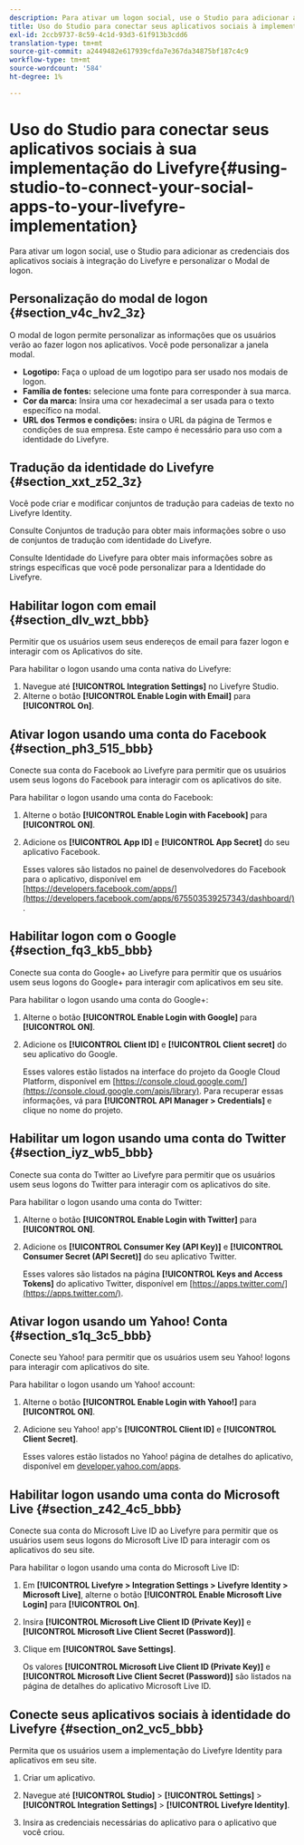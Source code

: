 ```yaml
---
description: Para ativar um logon social, use o Studio para adicionar as credenciais dos aplicativos sociais à integração do Livefyre e personalizar o Modal de logon.
title: Uso do Studio para conectar seus aplicativos sociais à implementação do Livefyre
exl-id: 2ccb9737-8c59-4c1d-93d3-61f913b3cdd6
translation-type: tm+mt
source-git-commit: a2449482e617939cfda7e367da34875bf187c4c9
workflow-type: tm+mt
source-wordcount: '584'
ht-degree: 1%

---
```


# Uso do Studio para conectar seus aplicativos sociais à sua implementação do Livefyre{#using-studio-to-connect-your-social-apps-to-your-livefyre-implementation}

Para ativar um logon social, use o Studio para adicionar as credenciais dos aplicativos sociais à integração do Livefyre e personalizar o Modal de logon.

## Personalização do modal de logon {#section_v4c_hv2_3z}

O modal de logon permite personalizar as informações que os usuários verão ao fazer logon nos aplicativos. Você pode personalizar a janela modal.

* **Logotipo:** Faça o upload de um logotipo para ser usado nos modais de logon.
* **Família de fontes:** selecione uma fonte para corresponder à sua marca.
* **Cor da marca:** Insira uma cor hexadecimal a ser usada para o texto específico na modal.
* **URL dos Termos e condições:** insira o URL da página de Termos e condições de sua empresa. Este campo é necessário para uso com a identidade do Livefyre.

## Tradução da identidade do Livefyre {#section_xxt_z52_3z}

Você pode criar e modificar conjuntos de tradução para cadeias de texto no Livefyre Identity.

Consulte Conjuntos de tradução para obter mais informações sobre o uso de conjuntos de tradução com identidade do Livefyre.

Consulte Identidade do Livefyre para obter mais informações sobre as strings específicas que você pode personalizar para a Identidade do Livefyre.

## Habilitar logon com email {#section_dlv_wzt_bbb}

Permitir que os usuários usem seus endereços de email para fazer logon e interagir com os Aplicativos do site.

Para habilitar o logon usando uma conta nativa do Livefyre:

1. Navegue até **[!UICONTROL Integration Settings]** no Livefyre Studio.
1. Alterne o botão **[!UICONTROL Enable Login with Email]** para **[!UICONTROL On]**.

## Ativar logon usando uma conta do Facebook {#section_ph3_515_bbb}

Conecte sua conta do Facebook ao Livefyre para permitir que os usuários usem seus logons do Facebook para interagir com os aplicativos do site.

Para habilitar o logon usando uma conta do Facebook:

1. Alterne o botão **[!UICONTROL Enable Login with Facebook]** para **[!UICONTROL ON]**.

1. Adicione os **[!UICONTROL App ID]** e **[!UICONTROL App Secret]** do seu aplicativo Facebook.

   Esses valores são listados no painel de desenvolvedores do Facebook para o aplicativo, disponível em [https://developers.facebook.com/apps/](https://developers.facebook.com/apps/675503539257343/dashboard/).

## Habilitar logon com o Google {#section_fq3_kb5_bbb}

Conecte sua conta do Google+ ao Livefyre para permitir que os usuários usem seus logons do Google+ para interagir com aplicativos em seu site.

Para habilitar o logon usando uma conta do Google+:

1. Alterne o botão **[!UICONTROL Enable Login with Google]** para **[!UICONTROL ON]**.

1. Adicione os **[!UICONTROL Client ID]** e **[!UICONTROL Client secret]** do seu aplicativo do Google.

   Esses valores estão listados na interface do projeto da Google Cloud Platform, disponível em [https://console.cloud.google.com/](https://console.cloud.google.com/apis/library). Para recuperar essas informações, vá para **[!UICONTROL API Manager > Credentials]** e clique no nome do projeto.

## Habilitar um logon usando uma conta do Twitter {#section_iyz_wb5_bbb}

Conecte sua conta do Twitter ao Livefyre para permitir que os usuários usem seus logons do Twitter para interagir com os aplicativos do site.

Para habilitar o logon usando uma conta do Twitter:

1. Alterne o botão **[!UICONTROL Enable Login with Twitter]** para **[!UICONTROL ON]**.

1. Adicione os **[!UICONTROL Consumer Key (API Key)]** e **[!UICONTROL Consumer Secret (API Secret)]** do seu aplicativo Twitter.

   Esses valores são listados na página **[!UICONTROL Keys and Access Tokens]** do aplicativo Twitter, disponível em [https://apps.twitter.com/](https://apps.twitter.com/).

## Ativar logon usando um Yahoo! Conta {#section_s1q_3c5_bbb}

Conecte seu Yahoo! para permitir que os usuários usem seu Yahoo! logons para interagir com aplicativos do site.

Para habilitar o logon usando um Yahoo! account:

1. Alterne o botão **[!UICONTROL Enable Login with Yahoo!]** para **[!UICONTROL ON]**.

1. Adicione seu Yahoo! app&#39;s **[!UICONTROL Client ID]** e **[!UICONTROL Client Secret]**.

   Esses valores estão listados no Yahoo! página de detalhes do aplicativo, disponível em [developer.yahoo.com/apps](https://developer.yahoo.com/apps).

## Habilitar logon usando uma conta do Microsoft Live {#section_z42_4c5_bbb}

Conecte sua conta do Microsoft Live ID ao Livefyre para permitir que os usuários usem seus logons do Microsoft Live ID para interagir com os aplicativos do seu site.

Para habilitar o logon usando uma conta do Microsoft Live ID:

1. Em **[!UICONTROL Livefyre > Integration Settings > Livefyre Identity > Microsoft Live]**, alterne o botão **[!UICONTROL Enable Microsoft Live Login]** para **[!UICONTROL On]**.

1. Insira **[!UICONTROL Microsoft Live Client ID (Private Key)]** e **[!UICONTROL Microsoft Live Client Secret (Password)]**.

1. Clique em **[!UICONTROL Save Settings]**.

   Os valores **[!UICONTROL Microsoft Live Client ID (Private Key)]** e **[!UICONTROL Microsoft Live Client Secret (Password)]** são listados na página de detalhes do aplicativo Microsoft Live ID.

## Conecte seus aplicativos sociais à identidade do Livefyre {#section_on2_vc5_bbb}

Permita que os usuários usem a implementação do Livefyre Identity para aplicativos em seu site.

1. Criar um aplicativo.
1. Navegue até **[!UICONTROL Studio]** > **[!UICONTROL Settings]** > **[!UICONTROL Integration Settings]** > **[!UICONTROL Livefyre Identity]**.

1. Insira as credenciais necessárias do aplicativo para o aplicativo que você criou.
